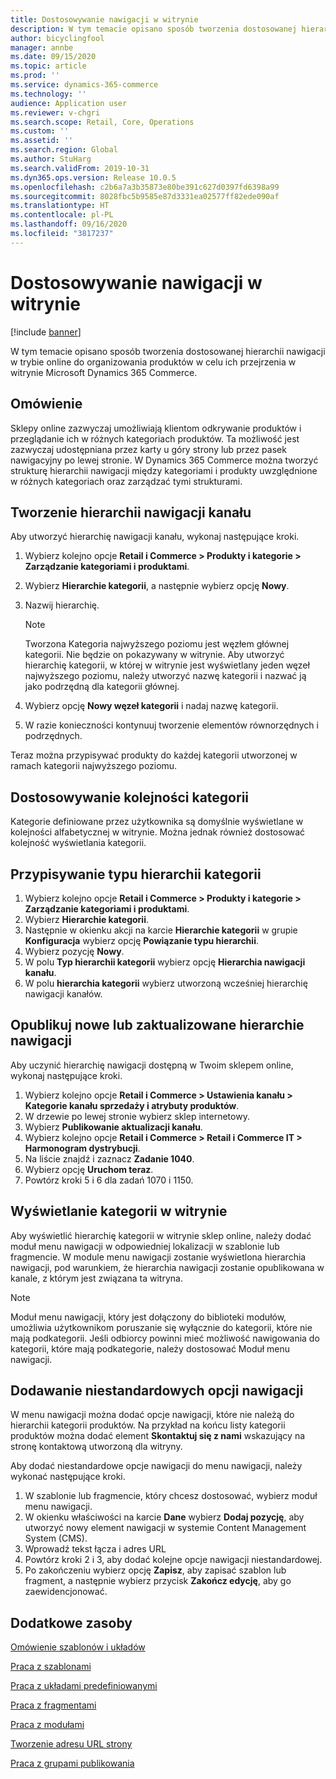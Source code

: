```yaml
---
title: Dostosowywanie nawigacji w witrynie
description: W tym temacie opisano sposób tworzenia dostosowanej hierarchii nawigacji w trybie online do organizowania produktów w celu ich przejrzenia w witrynie Microsoft Dynamics 365 Commerce.
author: bicyclingfool
manager: annbe
ms.date: 09/15/2020
ms.topic: article
ms.prod: ''
ms.service: dynamics-365-commerce
ms.technology: ''
audience: Application user
ms.reviewer: v-chgri
ms.search.scope: Retail, Core, Operations
ms.custom: ''
ms.assetid: ''
ms.search.region: Global
ms.author: StuHarg
ms.search.validFrom: 2019-10-31
ms.dyn365.ops.version: Release 10.0.5
ms.openlocfilehash: c2b6a7a3b35873e80be391c627d0397fd6398a99
ms.sourcegitcommit: 8028fbc5b9585e87d3331ea02577ff82ede090af
ms.translationtype: HT
ms.contentlocale: pl-PL
ms.lasthandoff: 09/16/2020
ms.locfileid: "3817237"
---
```

# <a name="customize-site-navigation"></a>Dostosowywanie nawigacji w witrynie


[!include [banner](includes/banner.md)]

W tym temacie opisano sposób tworzenia dostosowanej hierarchii nawigacji w trybie online do organizowania produktów w celu ich przejrzenia w witrynie Microsoft Dynamics 365 Commerce.

## <a name="overview"></a>Omówienie

Sklepy online zazwyczaj umożliwiają klientom odkrywanie produktów i przeglądanie ich w różnych kategoriach produktów. Ta możliwość jest zazwyczaj udostępniana przez karty u góry strony lub przez pasek nawigacyjny po lewej stronie. W Dynamics 365 Commerce można tworzyć strukturę hierarchii nawigacji między kategoriami i produkty uwzględnione w różnych kategoriach oraz zarządzać tymi strukturami.

## <a name="create-a-channel-navigation-hierarchy"></a>Tworzenie hierarchii nawigacji kanału

Aby utworzyć hierarchię nawigacji kanału, wykonaj następujące kroki.

1. Wybierz kolejno opcje **Retail i Commerce \> Produkty i kategorie \> Zarządzanie kategoriami i produktami**.
1. Wybierz **Hierarchie kategorii**, a następnie wybierz opcję **Nowy**.
1. Nazwij hierarchię.

    > [!NOTE]
    > Tworzona Kategoria najwyższego poziomu jest węzłem głównej kategorii. Nie będzie on pokazywany w witrynie. Aby utworzyć hierarchię kategorii, w której w witrynie jest wyświetlany jeden węzeł najwyższego poziomu, należy utworzyć nazwę kategorii i nazwać ją jako podrzędną dla kategorii głównej.

1. Wybierz opcję **Nowy węzeł kategorii** i nadaj nazwę kategorii.
1. W razie konieczności kontynuuj tworzenie elementów równorzędnych i podrzędnych.

Teraz można przypisywać produkty do każdej kategorii utworzonej w ramach kategorii najwyższego poziomu.

## <a name="customize-the-order-of-categories"></a>Dostosowywanie kolejności kategorii

Kategorie definiowane przez użytkownika są domyślnie wyświetlane w kolejności alfabetycznej w witrynie. Można jednak również dostosować kolejność wyświetlania kategorii.

## <a name="assign-a-category-hierarchy-type"></a>Przypisywanie typu hierarchii kategorii

1. Wybierz kolejno opcje **Retail i Commerce \> Produkty i kategorie \> Zarządzanie kategoriami i produktami**.
1. Wybierz **Hierarchie kategorii**.
1. Następnie w okienku akcji na karcie **Hierarchie kategorii** w grupie **Konfiguracja** wybierz opcję **Powiązanie typu hierarchii**.
1. Wybierz pozycję **Nowy**.
1. W polu **Typ hierarchii kategorii** wybierz opcję **Hierarchia nawigacji kanału**.
1. W polu **hierarchia kategorii** wybierz utworzoną wcześniej hierarchię nawigacji kanałów.

## <a name="publish-new-or-updated-navigation-hierarchies"></a>Opublikuj nowe lub zaktualizowane hierarchie nawigacji

Aby uczynić hierarchię nawigacji dostępną w Twoim sklepem online, wykonaj następujące kroki.

1. Wybierz kolejno opcje **Retail i Commerce \> Ustawienia kanału \> Kategorie kanału sprzedaży i atrybuty produktów**.
1. W drzewie po lewej stronie wybierz sklep internetowy.
1. Wybierz **Publikowanie aktualizacji kanału**.
1. Wybierz kolejno opcje **Retail i Commerce \> Retail i Commerce IT \> Harmonogram dystrybucji**.
1. Na liście znajdź i zaznacz **Zadanie 1040**.
1. Wybierz opcję **Uruchom teraz**.
1. Powtórz kroki 5 i 6 dla zadań 1070 i 1150.

## <a name="show-categories-on-your-site"></a>Wyświetlanie kategorii w witrynie

Aby wyświetlić hierarchię kategorii w witrynie sklep online, należy dodać moduł menu nawigacji w odpowiedniej lokalizacji w szablonie lub fragmencie. W module menu nawigacji zostanie wyświetlona hierarchia nawigacji, pod warunkiem, że hierarchia nawigacji zostanie opublikowana w kanale, z którym jest związana ta witryna.

> [!NOTE]
> Moduł menu nawigacji, który jest dołączony do biblioteki modułów, umożliwia użytkownikom poruszanie się wyłącznie do kategorii, które nie mają podkategorii. Jeśli odbiorcy powinni mieć możliwość nawigowania do kategorii, które mają podkategorie, należy dostosować Moduł menu nawigacji.

## <a name="add-custom-navigation-options"></a>Dodawanie niestandardowych opcji nawigacji

W menu nawigacji można dodać opcje nawigacji, które nie należą do hierarchii kategorii produktów. Na przykład na końcu listy kategorii produktów można dodać element **Skontaktuj się z nami** wskazujący na stronę kontaktową utworzoną dla witryny.

Aby dodać niestandardowe opcje nawigacji do menu nawigacji, należy wykonać następujące kroki.

1. W szablonie lub fragmencie, który chcesz dostosować, wybierz moduł menu nawigacji.
1. W okienku właściwości na karcie **Dane** wybierz **Dodaj pozycję**, aby utworzyć nowy element nawigacji w systemie Content Management System (CMS).
1. Wprowadź tekst łącza i adres URL
1. Powtórz kroki 2 i 3, aby dodać kolejne opcje nawigacji niestandardowej.
1. Po zakończeniu wybierz opcję **Zapisz**, aby zapisać szablon lub fragment, a następnie wybierz przycisk **Zakończ edycję**, aby go zaewidencjonować.

## <a name="additional-resources"></a>Dodatkowe zasoby

[Omówienie szablonów i układów](templates-layouts-overview.md)

[Praca z szablonami](work-with-templates.md)

[Praca z układami predefiniowanymi](work-with-layouts.md)

[Praca z fragmentami](work-with-fragments.md)

[Praca z modułami](work-with-modules.md)

[Tworzenie adresu URL strony](create-page-url.md)

[Praca z grupami publikowania](publish-groups.md)
